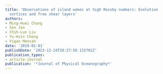 ```yaml
---
title: 'Observations of island wakes at high Rossby numbers: Evolution of submesoscale
  vortices and free shear layers'
authors:
- Ming-Huei Chang
- Sen Jan
- Chih-Lun Liu
- Yu-Hsin Cheng
- Vigan Mensah
date: '2019-01-01'
publishDate: '2023-12-24T20:27:50.132702Z'
publication_types:
- article-journal
publication: '*Journal of Physical Oceanography*'
---
```

